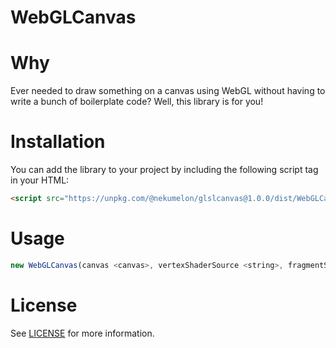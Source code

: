 # WebGLCanvas

# Why

Ever needed to draw something on a canvas using WebGL without having to write a bunch of boilerplate code? Well, this library is for you!

# Installation

You can add the library to your project by including the following script tag in your HTML:

```html
<script src="https://unpkg.com/@nekumelon/glslcanvas@1.0.0/dist/WebGLCanvas.min.js"></script>
```

# Usage

```js
new WebGLCanvas(canvas <canvas>, vertexShaderSource <string>, fragmentShaderSource <string>);
```

# License

See [LICENSE](./LICENSE) for more information.